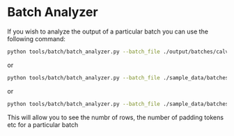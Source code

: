 # Batch Analyzer
If you wish to analyze the output of a particular batch you can use the following command:

```bash
python tools/batch/batch_analyzer.py --batch_file ./output/batches/calvin/calvin_batch_0001.npz --tokenizer mistralai/Mistral-7B-Instruct-v0.2
```

or

```bash
python tools/batch/batch_analyzer.py --batch_file ./sample_data/batches/lazyfox/lazyfox_batch_0001.npz --tokenizer lazyfox
```

or

```bash
python tools/batch/batch_analyzer.py --batch_file ./sample_data/batches/math/math_batch_0001.npz --tokenizer math
```

This will allow you to see the numbr of rows, the number of padding tokens etc for a particular batch
